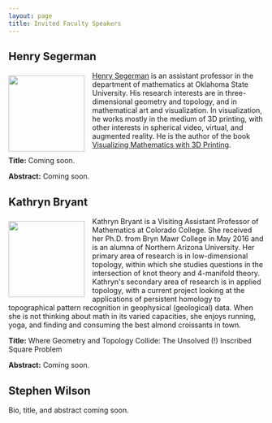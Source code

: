 ```yaml
---
layout: page
title: Invited Faculty Speakers
---
```


<h2>Henry Segerman</h2>

<p><img src="{{ site.baseurl }}/Segerman1.jpg" align="left" width="150" img style="margin: 8px 15px 0 0"/><a href="http://www.segerman.org">Henry Segerman</a> is an assistant professor in the department of mathematics at Oklahoma State University. His research interests are in three-dimensional geometry and topology, and in mathematical art and visualization. In visualization, he works mostly in the medium of 3D printing, with other interests in spherical video, virtual, and augmented reality. He is the author of the book <a href="http://www.3dprintmath.com">Visualizing Mathematics with 3D Printing</a>.</p>

<p><b>Title:</b> Coming soon.</p>

<p><b>Abstract:</b> Coming soon.</p>

<h2>Kathryn Bryant</h2>

<p><img src="{{ site.baseurl }}/Bryant.jpg" align="left" width="150" img style="margin: 8px 15px 0 0"/>Kathryn Bryant is a Visiting Assistant Professor of Mathematics at Colorado College. She received her Ph.D. from Bryn Mawr College in May 2016 and is an alumna of Northern Arizona University. Her primary area of research is in low-dimensional topology, within which she studies questions in the intersection of knot theory and 4-manifold theory. Kathryn's secondary area of research is in applied topology, with a current project looking at the applications of persistent homology to topographical pattern recognition in geophysical (geological) data. When she is not thinking about math in its varied capacities, she enjoys running, yoga, and finding and consuming the best almond croissants in town.</p>

<p><b>Title:</b> Where Geometry and Topology Collide: The Unsolved (!) Inscribed Square Problem</p>

<p><b>Abstract:</b> Coming soon.</p>

<h2>Stephen Wilson</h2>

<p>Bio, title, and abstract coming soon.</p>
